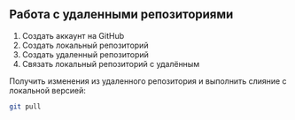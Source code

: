 ## Работа с удаленными репозиториями

1. Создать аккаунт на GitHub
2. Создать локальный репозиторий
3. Создать удаленный репозиторий
4. Связать локальный репозиторий с удалённым

Получить изменения из удаленного репозитория и выполнить слияние с локальной версией:
```bash
git pull
```

